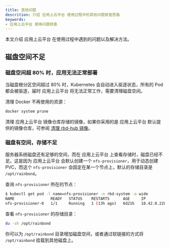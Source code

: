 ```yaml
---
title: 其他问题
descrition: 介绍 应用上云平台 使用过程中的其他问题排查思路
keywords:
- 应用上云平台 使用问题排查
---
```


本文介绍 应用上云平台 在使用过程中遇到的问题以及解决方法。

## 磁盘空间不足

### 磁盘空间超 80% 时，应用无法正常部署

当磁盘根分区空间超过 80% 时，Kubernetes 会自动进入驱逐状态，所有的 Pod 都会被驱逐，届时 应用上云平台 将无法正常工作，需要清理磁盘空间。

清理 Docker 不再使用的资源：

```bash
docker system prune
```

清理 应用上云平台 镜像仓库存储的镜像，如果你采用的是 应用上云平台 默认提供的镜像仓库，可参阅 [清理 rbd-hub 镜像](https://t.goodrain.com/d/21-rbd-hub)。

### 磁盘有空间，存储不足

服务器系统磁盘还有足够的空间，而在 应用上云平台 上查看存储时，磁盘已经不足。这是因为 应用上云平台 会默认创建一个 `nfs-provisioner`，用于动态创建 PVC，而这个 `nfs-provisioner` 会固定在某一个节点上，默认的存储目录是 `/opt/rainbond`。

查询 `nfs-provisioner` 所在的节点：

```bash
$ kubectl get pod -l name=nfs-provisioner -n rbd-system -o wide
NAME                READY   STATUS    RESTARTS      AGE     IP            NODE            NOMINATED NODE   READINESS GATES
nfs-provisioner-0   1/1     Running   1 (13h ago)   6d21h   10.42.0.228   192.168.3.33   <none>           <none>
```

查看 `nfs-provisioner` 的存储目录：

```bash
du -sh /opt/rainbond
```

你可以为 `/opt/rainbond` 目录增加磁盘空间，或者通过软链接的方式将 `/opt/rainbond` 挂载到其他磁盘上。